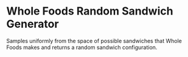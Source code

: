 # Whole Foods Random Sandwich Generator

Samples uniformly from the space of possible sandwiches that Whole Foods makes and returns a
random sandwich configuration.
